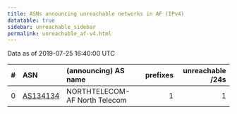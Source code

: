 ```yaml
---
title: ASNs announcing unreachable networks in AF (IPv4)
datatable: true
sidebar: unreachable_sidebar
permalink: unreachable_af-v4.html
---
```


Data as of 2019-07-25 16:40:00 UTC


<div class="datatable-begin"></div>

|   # | ASN                                      | (announcing) AS name          |   prefixes |   unreachable /24s |
|----:|:-----------------------------------------|:------------------------------|-----------:|-------------------:|
|   0 | [AS134134](unreachable_AS134134-v4.html) | NORTHTELECOM-AF North Telecom |          1 |                  1 |

<div class="datatable-end"></div>